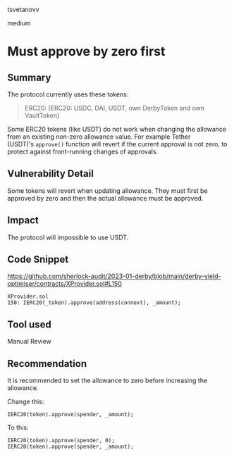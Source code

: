 tsvetanovv

medium

# Must approve by zero first

## Summary
The protocol currently uses these tokens:

> ERC20: [ERC20: USDC, DAI, USDT, own DerbyToken and own VaultToken]

Some ERC20 tokens (like USDT) do not work when changing the allowance from an existing non-zero allowance value. For example Tether (USDT)'s `approve()` function will revert if the current approval is not zero, to protect against front-running changes of approvals.

## Vulnerability Detail
Some tokens will revert when updating allowance. They must first be approved by zero and then the actual allowance must be approved.

## Impact
The protocol will impossible to use USDT.

## Code Snippet

https://github.com/sherlock-audit/2023-01-derby/blob/main/derby-yield-optimiser/contracts/XProvider.sol#L150

```solidity
XProvider.sol
150: IERC20(_token).approve(address(connext), _amount);
```

## Tool used

Manual Review

## Recommendation
It is recommended to set the allowance to zero before increasing the allowance.

Change this:
```solidity
IERC20(token).approve(spender, _amount);
```

To this:
```solidity
IERC20(token).approve(spender, 0);
IERC20(token).approve(spender, _amount);
```